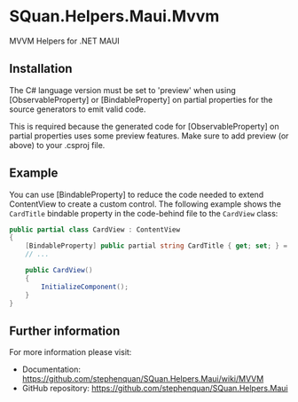 # SQuan.Helpers.Maui.Mvvm
MVVM Helpers for .NET MAUI

## Installation

The C# language version must be set to 'preview' when using [ObservableProperty] or [BindableProperty] on partial properties for the source generators to emit valid code.

This is required because the generated code for [ObservableProperty] on partial properties uses some preview features. Make sure to add <LangVersion>preview</LangVersion> (or above) to your .csproj file.

## Example

You can use [BindableProperty] to reduce the code needed to extend ContentView to create a custom control. The following example shows the `CardTitle` bindable property in the code-behind file to the `CardView` class:

```c#
public partial class CardView : ContentView
{
    [BindableProperty] public partial string CardTitle { get; set; } = string.Empty;
    // ...

    public CardView()
    {
        InitializeComponent();
    }
}
```

## Further information

For more information please visit:

 - Documentation: https://github.com/stephenquan/SQuan.Helpers.Maui/wiki/MVVM
 - GitHub repository: https://github.com/stephenquan/SQuan.Helpers.Maui
